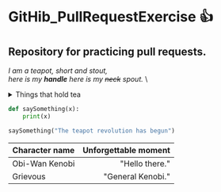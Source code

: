 # GitHib_PullRequestExercise :+1:
## Repository for practicing pull requests.

_I am a teapot, short and stout,_ \
_here is my **handle** here is my ~~neck~~ spout._ \

<details>
<summary>Things that hold tea </summary>
Teapots
</details>

```python
def saySomething(x):
    print(x)

saySomething("The teapot revolution has begun")
```

| Character name | Unforgettable moment |
|----|---:|
| Obi-Wan Kenobi | "Hello there." |
| Grievous | "General Kenobi." |
